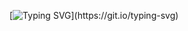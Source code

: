 [![Typing SVG](https://readme-typing-svg.demolab.com/?lines=Hi+there+I'm+Abdullah+Hamada;)](https://git.io/typing-svg)
